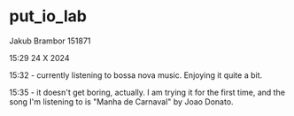 # put_io_lab

Jakub Brambor 151871

15:29 24 X 2024

15:32 - currently listening to bossa nova music. Enjoying it quite a bit.

15:35 - it doesn't get boring, actually. I am trying it for the first time, and the song I'm listening to is "Manha de  Carnaval" by Joao Donato.
